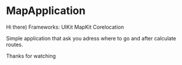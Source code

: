 # MapApplication
Hi there)
Frameworks: 
UIKit
MapKit
Corelocation

Simple application that ask you adress where to go and after calculate routes.

Thanks for watching
